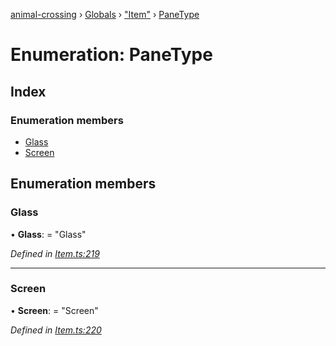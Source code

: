 [animal-crossing](../README.md) › [Globals](../globals.md) › ["Item"](../modules/_item_.md) › [PaneType](_item_.panetype.md)

# Enumeration: PaneType

## Index

### Enumeration members

* [Glass](_item_.panetype.md#glass)
* [Screen](_item_.panetype.md#screen)

## Enumeration members

###  Glass

• **Glass**: = "Glass"

*Defined in [Item.ts:219](https://github.com/Norviah/animal-crossing/blob/738a792/module/types/Item.ts#L219)*

___

###  Screen

• **Screen**: = "Screen"

*Defined in [Item.ts:220](https://github.com/Norviah/animal-crossing/blob/738a792/module/types/Item.ts#L220)*
